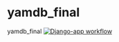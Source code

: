 # yamdb_final
yamdb_final
[![Django-app workflow](https://github.com/Zaguzov/yamdb_final/actions/workflows/yamdb_workflow.yml/badge.svg)](https://github.com/Zaguzov/yamdb_final/actions/workflows/yamdb_workflow.yml)
